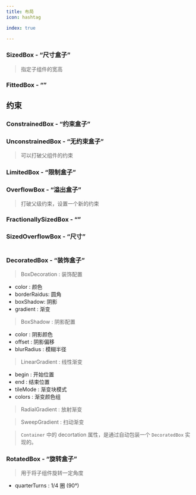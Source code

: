 ```yaml
---
title: 布局
icon: hashtag

index: true

---
```


<!-- more -->

### SizedBox - “尺寸盒子”
> 指定子组件的宽高

### FittedBox - “”

## 约束

### ConstrainedBox - “约束盒子”

### UnconstrainedBox - “无约束盒子”
> 可以打破父组件的约束

### LimitedBox - “限制盒子”

### OverflowBox - “溢出盒子”
> 打破父级约束，设置一个新的约束

### FractionallySizedBox - “”

### SizedOverflowBox - “尺寸”
> 

```dart

```

### DecoratedBox - “装饰盒子”

> BoxDecoration : 装饰配置

- color : 颜色
- borderRaidus: 圆角
- boxShadow: 阴影
- gradient : 渐变

> BoxShadow : 阴影配置

- color : 阴影颜色
- offset : 阴影偏移
- blurRadius : 模糊半径

> LinearGradient : 线性渐变

- begin : 开始位置
- end : 结束位置
- tileMode : 渐变块模式
- colors : 渐变颜色组

> RadialGradient : 放射渐变

> SweepGradient : 扫动渐变

> `Container` 中的 decortation 属性，是通过自动包装一个 `DecoratedBox` 实现的。

### RotatedBox - “旋转盒子”
> 用于将子组件旋转一定角度

- quarterTurns : 1/4 圈 (90°)